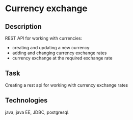 # Currency exchange
## Description

REST API for working with currencies:
* creating and updating a new currency
* adding and changing currency exchange rates
* currency exchange at the required exchange rate

## Task
Creating a rest api for working with currency exchange rates

## Technologies
java, java EE, JDBC, postgresql.
